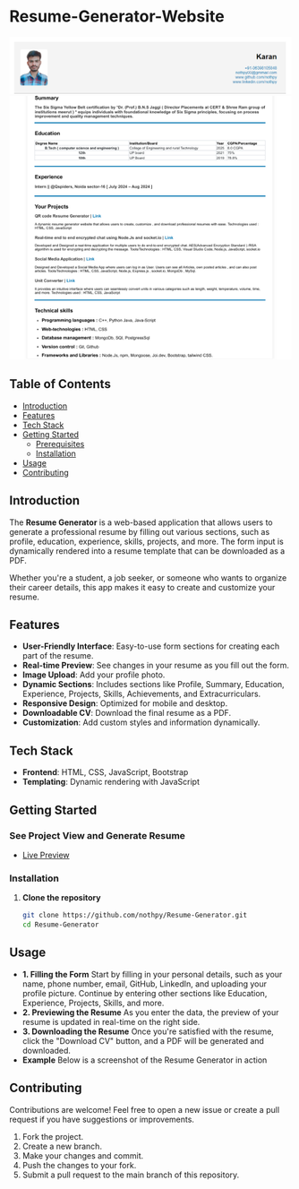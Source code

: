 # Resume-Generator-Website
![Resume Generator](https://github.com/nothpy/Resume-Generator-Website/blob/main/previewImage/1.png)
![Resume Generator](https://github.com/nothpy/Resume-Generator-Website/blob/main/previewImage/2.png)

## Table of Contents
- [Introduction](#introduction)
- [Features](#features)
- [Tech Stack](#tech-stack)
- [Getting Started](#getting-started)
  - [Prerequisites](#prerequisites)
  - [Installation](#installation)
- [Usage](#usage)
- [Contributing](#contributing)

## Introduction

The **Resume Generator** is a web-based application that allows users to generate a professional resume by filling out various sections, such as profile, education, experience, skills, projects, and more. The form input is dynamically rendered into a resume template that can be downloaded as a PDF.

Whether you're a student, a job seeker, or someone who wants to organize their career details, this app makes it easy to create and customize your resume.

## Features

- **User-Friendly Interface**: Easy-to-use form sections for creating each part of the resume.
- **Real-time Preview**: See changes in your resume as you fill out the form.
- **Image Upload**: Add your profile photo.
- **Dynamic Sections**: Includes sections like Profile, Summary, Education, Experience, Projects, Skills, Achievements, and Extracurriculars.
- **Responsive Design**: Optimized for mobile and desktop.
- **Downloadable CV**: Download the final resume as a PDF.
- **Customization**: Add custom styles and information dynamically.

## Tech Stack

- **Frontend**: HTML, CSS, JavaScript, Bootstrap
- **Templating**: Dynamic rendering with JavaScript

## Getting Started
### See Project View and Generate Resume
- [Live Preview](https://www.mongodb.com/)

### Installation

1. **Clone the repository**
   ```bash
   git clone https://github.com/nothpy/Resume-Generator.git
   cd Resume-Generator
## Usage
- **1. Filling the Form**
Start by filling in your personal details, such as your name, phone number, email, GitHub, LinkedIn, and uploading your profile picture.
Continue by entering other sections like Education, Experience, Projects, Skills, and more.
- **2. Previewing the Resume**
As you enter the data, the preview of your resume is updated in real-time on the right side.
- **3. Downloading the Resume**
Once you're satisfied with the resume, click the "Download CV" button, and a PDF will be generated and downloaded.
- **Example**
Below is a screenshot of the Resume Generator in action

## Contributing   
Contributions are welcome! Feel free to open a new issue or create a pull request if you have suggestions or improvements.
1. Fork the project.
2. Create a new branch.
3. Make your changes and commit.
4. Push the changes to your fork.
5. Submit a pull request to the main branch of this repository.

